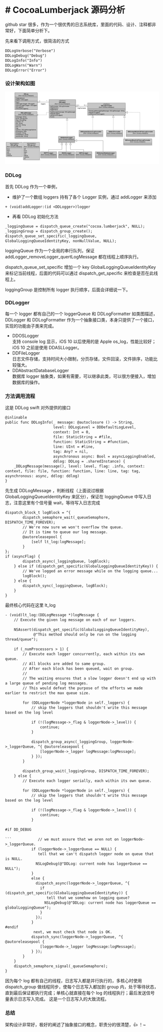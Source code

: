 # # CocoaLumberjack 源码分析

github star 很多，作为一个很优秀的日志系统库，里面的代码、设计、注释都非常好，下面简单分析下。

先来看下调用方式，很简洁的方式

```
DDLogVerbose("Verbose")
DDLogDebug("Debug")
DDLogInfo("Info")
DDLogWarn("Warn")
DDLogError("Error")
```


### 设计架构如图
![](https://raw.githubusercontent.com/CocoaLumberjack/CocoaLumberjack/master/Documentation/CocoaLumberjackClassDiagram.png)

### DDLog
首先 DDLog 作为一个单例，
* 维护了一个数组 loggers 持有了各个 Logger 实例，通过 addLogger 来添加

```
+ (void)addLogger:(id <DDLogger>)logger
```
* 再看 DDLog 初始化方法

```        
_loggingQueue = dispatch_queue_create("cocoa.lumberjack", NULL);
_loggingGroup = dispatch_group_create();
dispatch_queue_set_specific(_loggingQueue, GlobalLoggingQueueIdentityKey, nonNullValue, NULL);
```
loggingQueue 作为一个全局的串行队列，保证 addLogger_removeLogger_quertLogMessage 都在线程上顺序执行。

dispatch_queue_set_specific 增加一个 key GlobalLoggingQueueIdentityKey 来标记当前线程，后面的代码可以通过 dispatch_get_specific 来检查是否在此线程上。

loggingGroup 是控制所有 logger 执行顺序，后面会详细说一下。

### DDLogger

每一个 logger 都有自己的一个 loggerQueue 和 DDLogFormatter
如类图描述，DDLogger 和 DDLogFormatter 作为一个抽象接口类，本身只提供了一个接口，实现的功能由子类来完成。

* DDOSLogger  
支持 console log 显示，iOS 10 以后使用的是 Apple os_log，性能比较好；iOS 10 之前是使用 DDASLLogger。
* DDFileLogger   
日志文件存储，支持时间大小限制，分页存储，文件回滚，文件排序，功能比较强大。
* DDAbstractDatabaseLogger  
数据库 logger 抽象类，如果有需要，可以继承此类，可以很方便接入，增加数据库的操作。

### 方法调用流程

这是 DDLog swift 对外提供的接口
```
@inlinable
public func DDLogInfo(_ message: @autoclosure () -> String,
                      level: DDLogLevel = DDDefaultLogLevel,
                      context: Int = 0,
                      file: StaticString = #file,
                      function: StaticString = #function,
                      line: UInt = #line,
                      tag: Any? = nil,
                      asynchronous async: Bool = asyncLoggingEnabled,
                      ddlog: DDLog = .sharedInstance) {
    _DDLogMessage(message(), level: level, flag: .info, context: context, file: file, function: function, line: line, tag: tag, asynchronous: async, ddlog: ddlog)
}
```

先生成 DDLogMessage ，判断线程（上面说过根据GlobalLoggingQueueIdentityKey 来区分），保证在 loggingQueue 中写入日志，注意这里有个信号量 wait，等待写入日志完成
```    
dispatch_block_t logBlock = ^{
        dispatch_semaphore_wait(_queueSemaphore, DISPATCH_TIME_FOREVER);
        // We're now sure we won't overflow the queue.
        // It is time to queue our log message.
        @autoreleasepool {
            [self lt_log:logMessage];
        }
};
if (asyncFlag) {
        dispatch_async(_loggingQueue, logBlock);
    } else if (dispatch_get_specific(GlobalLoggingQueueIdentityKey)) {
        // We've logged an error message while on the logging queue...
        logBlock();
    } else {
        dispatch_sync(_loggingQueue, logBlock);
    }
}
```

最终核心代码在这里 lt_log
```
- (void)lt_log:(DDLogMessage *)logMessage {
    // Execute the given log message on each of our loggers.

    NSAssert(dispatch_get_specific(GlobalLoggingQueueIdentityKey),
             @"This method should only be run on the logging thread/queue");

    if (_numProcessors > 1) {
        // Execute each logger concurrently, each within its own queue.
        // All blocks are added to same group.
        // After each block has been queued, wait on group.
        //
        // The waiting ensures that a slow logger doesn't end up with a large queue of pending log messages.
        // This would defeat the purpose of the efforts we made earlier to restrict the max queue size.

        for (DDLoggerNode *loggerNode in self._loggers) {
            // skip the loggers that shouldn't write this message based on the log level

            if (!(logMessage->_flag & loggerNode->_level)) {
                continue;
            }

            dispatch_group_async(_loggingGroup, loggerNode->_loggerQueue, ^{ @autoreleasepool {
                [loggerNode->_logger logMessage:logMessage];
            } });
        }

        dispatch_group_wait(_loggingGroup, DISPATCH_TIME_FOREVER);
    } else {
        // Execute each logger serially, each within its own queue.

        for (DDLoggerNode *loggerNode in self._loggers) {
            // skip the loggers that shouldn't write this message based on the log level

            if (!(logMessage->_flag & loggerNode->_level)) {
                continue;
            }

#if DD_DEBUG

```            // we must assure that we aren not on loggerNode->_loggerQueue.
            if (loggerNode->_loggerQueue == NULL) {
               tell that we can't dispatch logger node on queue that is NULL.
              NSLogDebug(@"DDLog: current node has loggerQueue == NULL");
            }
            else {
              dispatch_async(loggerNode->_loggerQueue, ^{
                if (dispatch_get_specific(GlobalLoggingQueueIdentityKey)) {
                   tell that we somehow on logging queue?
                  NSLogDebug(@"DDLog: current node has loggerQueue == globalLoggingQueue");
                }
              });
            }
#endif
             next, we must check that node is OK.
            dispatch_sync(loggerNode->_loggerQueue, ^{ @autoreleasepool {
                [loggerNode->_logger logMessage:logMessage];
            } });
        }
    }
    dispatch_semaphore_signal(_queueSemaphore);
}
```
因为每个 log 都有自己的线程，日志写入都是并行执行的，多核心时使用 dispatch_group 做线程同步，使每个日志写入都加到 group 内，处于等待状态，直到最后保证都执行完成；单核心就直接在每个 log 的线程执行；最后发送信号量表示日志写入完成。
这是一个日志写入的大致流程。

### 总结
架构设计非常好，极好的阐述了抽象接口的概念，职责分的很清楚，👍 ！~